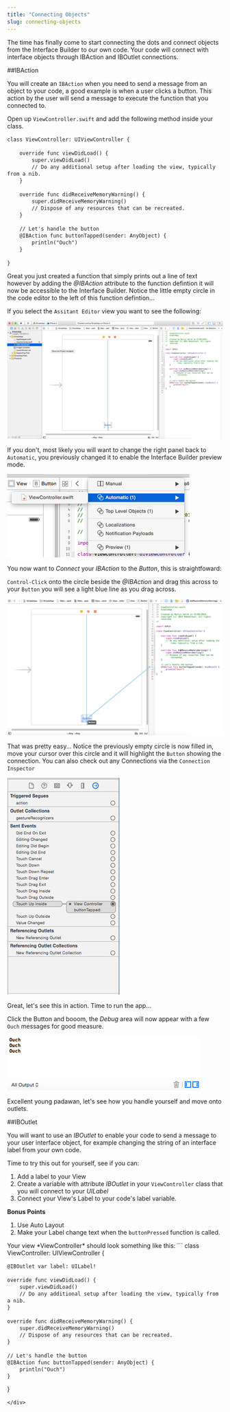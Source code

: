 ```yaml
---
title: "Connecting Objects"
slug: connecting-objects
---     
```


The time has finally come to start connecting the dots and connect objects from the Interface Builder to our own code. 
Your code will connect with interface objects through IBAction and IBOutlet connections.

##IBAction

You will create an `IBAction` when you need to send a message from an object to your code, a good example is when a user clicks a button.  This action by the user
will send a message to execute the function that you connected to. 

Open up `ViewController.swift` and add the following method inside your class.

```
class ViewController: UIViewController {

    override func viewDidLoad() {
        super.viewDidLoad()
        // Do any additional setup after loading the view, typically from a nib.
    }

    override func didReceiveMemoryWarning() {
        super.didReceiveMemoryWarning()
        // Dispose of any resources that can be recreated.
    }

    // Let's handle the button
    @IBAction func buttonTapped(sender: AnyObject) {
        println("Ouch")
    }
   
}
```

Great you just created a function that simply prints out a line of text however by adding the *@IBAction* attribute to the function defintion it will now be accessible to the Interface Builder.
Notice the little empty circle in the code editor to the left of this function defintion...

If you select the `Assitant Editor` view you want to see the following:

![image](ibaction_connection_1.png)

If you don't, most likely you will want to change the right panel back to `Automatic`, you previously changed it to enable the Interface Builder preview mode.

![image](automatic_view.png)

You now want to *Connect* your *IBAction* to the *Button*, this is straightfoward:
 
`Control-Click` onto the circle beside the *@IBAction* and drag this across to your `Button` you will see a light blue line as you 
drag across.

![image](ibaction_connection_2.png)

That was pretty easy...
Notice the previously empty circle is now filled in, move your cursor over this circle and it will highlight the `Button` showing the connection.
You can also check out any Connections via the `Connection Inspector`

![image](connection_inspector_1.png)

Great, let's see this in action.  Time to run the app...

Click the Button and booom, the *Debug* area will now appear with a few `Ouch` messages for good measure.

![image](debug_1.png)

Excellent young padawan, let's see how you handle yourself and move onto outlets.

##IBOutlet

You will want to use an *IBOutlet* to enable your code to send a message to your user interface object, for example changing the string of an interface label from your own code.

Time to try this out for yourself, see if you can:

1. Add a label to your View 
2. Create a variable with attribute *IBOutlet* in your `ViewController` class that you will connect to your *UILabel*
3. Connect your View's Label to your code's label variable.

**Bonus Points**
1. Use Auto Layout
2. Make your Label change text when the `buttonPressed` function is called.

<div class="solution" markdown="1" title="Adding an IBOutlet">
Your view *ViewController* should look something like this:
```
class ViewController: UIViewController {
    
    @IBOutlet var label: UILabel!

    override func viewDidLoad() {
        super.viewDidLoad()
        // Do any additional setup after loading the view, typically from a nib.
    }

    override func didReceiveMemoryWarning() {
        super.didReceiveMemoryWarning()
        // Dispose of any resources that can be recreated.
    }

    // Let's handle the button
    @IBAction func buttonTapped(sender: AnyObject) {
        println("Ouch")
    }
}
```
</div>



